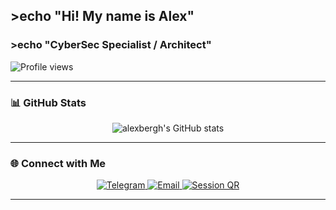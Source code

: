## >echo "Hi! My name is Alex"
### >echo "CyberSec Specialist / Architect"

<p align="left">
  <img src="https://komarev.com/ghpvc/?username=alexbergh&label=Profile%20views&color=0e75b6&style=flat" alt="Profile views" />
</p>

---

### 📊 GitHub Stats
<p align="center">
  <img 
    src="https://github-readme-stats-git-masterrstaa-rickstaa.vercel.app/api?username=alexbergh&show_icons=true&theme=dark&hide_border=true&bg_color=0d1117&title_color=58a6ff&icon_color=58a6ff" 
    alt="alexbergh's GitHub stats" 
  />
</p>

---

### 🌐 Connect with Me
<p align="center">
  <a href="https://t.me/ahberg_work" target="_blank">
    <img src="https://img.shields.io/badge/Telegram-2CA5E0?style=for-the-badge&logo=telegram&logoColor=white" alt="Telegram" />
  </a>
  <a href="mailto:git.upstate674@passinbox.com" target="_blank">
    <img src="https://img.shields.io/badge/Email-8B89CC?style=for-the-badge&logo=protonmail&logoColor=white" alt="Email" />
  </a>
  <a href="https://github.com/alexbergh/alexbergh.github.io/blob/main/qr.svg" target="_blank">
    <img src="https://img.shields.io/badge/Session-3DDC84?style=for-the-badge&logo=session&logoColor=white" alt="Session QR" />
  </a>
</p>

---
